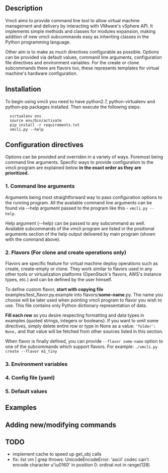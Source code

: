 Description
-----------
Vmcli aims to provide command line tool to allow virtual machine management and delivery by interacting with VMware's vSphere API. It implements simple methods and classes for modules expansion, making addition of new vmcli subcommands easy as inheriting classes in the Python programming language.

Other aim is to make as much directives configurable as possible. Options can be provided via default values, command line arguments, configuration file directives and environment variables. For the create or clone subcommands there are flavors too, these represents templates for virtual machine's hardware configuration.

Installation
------------

To begin using vmcli you need to have python2.7, python-virtualenv and python-pip packages installed. Then execute the following steps:
```
  virtualenv env
  source env/bin/activate
  pip install -r requirements.txt
  vmcli.py --help
```

Configuration directives
------------------------

Options can be provided and overriden in a variety of ways. Foremost being command line arguments. Specific ways to provide configuration to the vmcli program are explained below <strong>in the exact order as they are prioritized.</strong>

### 1. Command line arguments

Arguments being most straightforward way to pass configuration options to the running program. All the available command line arguments can be found via --help argument passed to the program like this - ```vmcli.py --help```.

Help argument (--help) can be passed to any subcommand as well. Available subcommands of the vmcli program are listed in the positional arguments section of the help output delivered by main program (shown with the command above).

### 2. Flavors (For clone and create operations only)

Flavors are specific feature for virtual machine deploy operations such as create, create-empty or clone. They work similar to flavors used in any other tools or virtualization platforms (OpenStack's flavors, AWS's instance types, etc.) and can be defined by the user himself. 

To define custom flavor, **start with copying file** examples/test_flavor.py.example into flavors/**some-name**.py. The name you choose will be later used when pointing vmcli program to flavor you wish to use. This file contains only Python dictionary representation of data.


**Fill each row** as you desire respecting formatting and data types in examples (quoted strings, integers or booleans). If you want to omit some directives, simply delete entire row or type in None as a value: ```'folder': None,``` and that value will be fetched from other sources listed in this section.

When flavor is finally defined, you can provide ```--flavor some-name``` option to one of the subcommands which support flavors. For example: ```./vmcli.py create --flavor m1_tiny``` 

### 3. Environment variables
### 4. Config file (yaml)
### 5. Default values

Examples
--------

Adding new/modifying commands
-----------------------------

TODO
----

 - implement cache to speed up get_obj calls
 - fix: list vm | grep <str> throws:
    UnicodeEncodeError: 'ascii' codec can't encode character u'\u0160' in position 0: ordinal not in range(128)
